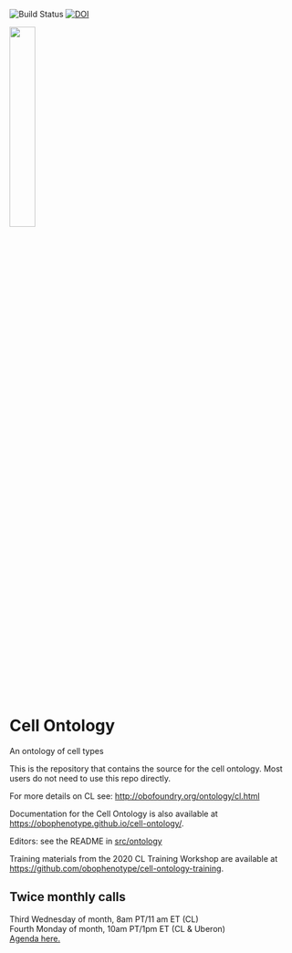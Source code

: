 ![Build Status](https://github.com/obophenotype/cell-ontology/workflows/CI/badge.svg)
[![DOI](https://zenodo.org/badge/13996/obophenotype/cell-ontology.svg)](https://zenodo.org/badge/latestdoi/13996/obophenotype/cell-ontology)


<img src="https://user-images.githubusercontent.com/112839/107354015-9375bb00-6ac5-11eb-9394-7318df343ec2.png" width=30% height=30%>


# Cell Ontology 


An ontology of cell types

This is the repository that contains the source for the cell ontology. Most users do not need to use this repo directly.

For more details on CL see:
http://obofoundry.org/ontology/cl.html

Documentation for the Cell Ontology is also available at https://obophenotype.github.io/cell-ontology/.

Editors: see the README in [src/ontology](src/ontology)

Training materials from the 2020 CL Training Workshop are available at https://github.com/obophenotype/cell-ontology-training.


## Twice monthly calls
  
Third Wednesday of month, 8am PT/11 am ET (CL)  
Fourth Monday of month, 10am PT/1pm ET (CL & Uberon)  
[Agenda here.](https://docs.google.com/document/d/1XvMbNvr0FEsdqGhg79BYCYEHSqUxRHMcvhbGizEAht8/edit)  
